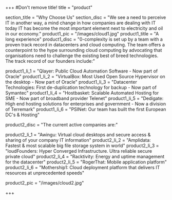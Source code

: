 +++
#Don't remove title!
title = "product"


section_title = "Why Choose Us"
section_disc = "We see a need to perceive IT in another way, a mind change in how companies are dealing with IT today IT has become the most important element next to electricity and oil in our economy."
product1_pic = "/images/cloud1.jpg"
product1_title = "A long experience"
product1_disc = "0-complexity is set up by a team with a proven track record in datacenters and cloud computing. The team offers a counterpoint to the hype surrounding cloud computing by advocating that organisations need to challenge the existing best of breed technologies. The track record of our founders include:"

product1_li_1 = "Qlayer: Public Cloud Automation Software - Now part of Oracle"
product1_li_2 = "VirtualBox: Most Used Open Source Hypervisor on the desktop - Now part of Oracle"
product1_li_3 = "Datacenter Technologies: First de-duplication technology for backup - Now part of Symantec"
product1_li_4 = "Hostbasket: Scalable Automated Hosting for SME - Now part of broadband provider Telenet"
product1_li_5 = "Dedigate: High end hosting solutions for enterprises and government - Now a division of Terremark"
product1_li_6 = "PSINet: Our team has built the first European DC's & Hosting"
            

product2_disc = "The current active companies are:"

product2_li_1 = "Awingu: Virtual cloud desktops and secure access & sharing of your company IT information"
product2_li_2 = "Amplidata: Fastest & most scalable big file storage system in world"
product2_li_3 = "loudFounders: Hyper Converged Infrastructure. Ultra reliable secure private cloud"
product2_li_4 = "Racktivity: Energy and uptime management for the datacenter"
product2_li_5 = "RogerThat: Mobile application platform"
product2_li_6 = "Mothership1: Cloud deployment platform that delivers IT resources at unprecedented speeds"

product2_pic = "/images/cloud2.jpg"

+++
